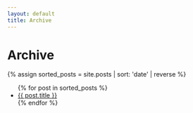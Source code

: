 ```yaml
---
layout: default
title: Archive
---
```

# Archive
<!-- <br/>
{% assign postsByYearMonth = site.posts | group_by_exp: "post", "post.date | date: '%B %Y'" %}
{% for yearMonth in postsByYearMonth %}
  <h2>{{ yearMonth.name }}</h2>
  <ul>
    {% for post in yearMonth.items %}
      <li><a href="{{ post.url }}">{{ post.title }}</a></li>
    {% endfor %}
  </ul>
{% endfor %} -->

{% assign sorted_posts = site.posts | sort: 'date' | reverse %}
<ul>
{% for post in sorted_posts %}
    <li><a href="{{ post.url }}">{{ post.title }}</a></li>
{% endfor %}
</ul>
